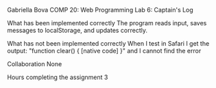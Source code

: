 Gabriella Bova
COMP 20: Web Programming
Lab 6: Captain's Log

What has been implemented correctly
The program reads input, saves messages to localStorage,
and updates correctly.

What has not been implemented correctly
When I test in Safari I get the output:
	"function clear() { [native code] }"
and I cannot find the error

Collaboration
None

Hours completing the assignment
3